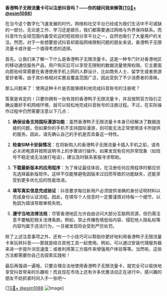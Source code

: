 **香港鸭子无限流量卡可以注册抖音吗？——你的疑问我来解答[[TG💪+ @esim1088](https://t.me/s/esim1088)]**

在当今这个数字化飞速发展的时代，网络和社交平台已经成为我们生活中不可或缺的一部分。无论是工作、学习还是娱乐，我们都需要通过网络与外界保持联系。而抖音作为全球范围内备受欢迎的短视频分享平台之一，自然也吸引了大量用户的关注。然而，对于一些想要尝试抖音却面临网络限制问题的朋友来说，香港鸭子无限流量卡或许是一个值得考虑的选择。

首先，让我们来了解一下什么是香港鸭子无限流量卡。这是一种专门针对香港地区的移动通信服务产品，用户购买后可以享受无限制的数据流量使用权限。它主要面向那些经常需要在香港使用手机上网的人群设计，比如商务人士、留学生或者旅游爱好者等。由于其价格相对实惠且覆盖范围广泛，因此受到了不少消费者的青睐。

那么问题来了：使用这种卡片是否能够顺利地完成抖音账号的注册呢？

答案是肯定的！只要你拥有一张有效的香港鸭子无限流量卡，并且按照官方指引正确设置好手机网络环境，就可以轻松地完成抖音账号的注册过程。不过，在实际操作过程中仍然需要注意以下几点：

1. **确保设备支持国际漫游功能**：虽然香港鸭子无限流量卡本身已经解决了数据连接的问题，但如果你的手机不支持国际漫游，则可能无法正常使用该卡所提供的服务。因此，请先确认自己的手机是否具备这一特性。

2. **检查SIM卡安装情况**：在将新购入的香港鸭子无限流量卡插入手机之前，请务必关闭电源并按照说明书上的步骤进行操作。如果发现有任何异常现象（如信号不稳定或无法拨打电话），建议及时联系客服寻求帮助。

3. **下载最新版本的应用程序**：为了保证最佳体验，在注册任何应用程序时都应优先选择最新版软件。这样不仅能够避免因版本过旧而导致的功能缺失，还能享受到更多优化后的性能改进。

4. **填写真实信息完成验证**：抖音要求每位新用户必须提供准确的身份证明材料以完成身份认证流程。因此，在填写个人信息时一定要谨慎对待每一个细节，以免因为错误导致审核失败。

5. **遵守当地法律法规**：尽管香港地区允许自由访问大部分互联网资源，但仍需注意不要触犯相关法律条款。例如，禁止传播色情低俗内容、侵犯他人隐私权等内容均属于违法行为，一旦被发现将会受到严厉处罚。

除了上述注意事项之外，还有一个小技巧可以帮助你更好地利用香港鸭子无限流量卡来玩转抖音——那就是结合其他工具一起使用。例如，可以通过安装代理服务器来进一步提升浏览速度；或者利用第三方插件来增强用户体验等等。当然啦，这些方法都需要你自己去探索实践啦！

最后再强调一遍哦，只要合理合法地使用香港鸭子无限流量卡，就完全可以愉快地享受抖音带来的乐趣啦！而且现在市场上还有许多优惠活动正在进行中，感兴趣的朋友不妨抓紧时间入手一张吧～

[[TG💪+ @esim1088](https://t.me/s/esim1088) ![Image](https://i.postimg.cc/4NQfJmqS/Snipaste-2025-05-13-00-14-12.png)]